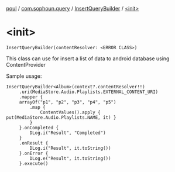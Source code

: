 [poul](../../index.md) / [com.sophoun.query](../index.md) / [InsertQueryBuilder](index.md) / [&lt;init&gt;](./-init-.md)

# &lt;init&gt;

`InsertQueryBuilder(contentResolver: <ERROR CLASS>)`

This class can use for insert a list of data to
android database using ContentProvider

Sample usage:

```
InsertQueryBuilder<Album>(context?.contentResolver!!)
     .uri(MediaStore.Audio.Playlists.EXTERNAL_CONTENT_URI)
     .mapper {
     arrayOf("p1", "p2", "p3", "p4", "p5")
         .map {
             ContentValues().apply { put(MediaStore.Audio.Playlists.NAME, it) }
         }
     }.onCompleted {
         DLog.i("Result", "Completed")
     }
     .onResult {
         DLog.i("Result", it.toString())
     }.onError {
         DLog.e("Result", it.toString())
     }.execute()
```

